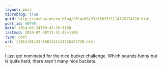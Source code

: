 ```yaml
---
layout: post
microblog: true
guid: http://joshua.micro.blog/2014/08/23/t503311114726174720.html
post_id: 40790
date: 2014-08-24T09:41:35+1100
lastmod: 2019-07-30T17:41:47+1100
type: post
url: /2014/08/23/t503311114726174720.html
---
```

I just got nominated for the nice bucket challenge. Which sounds funny but is quite hard, there aren't many nice buckets.
